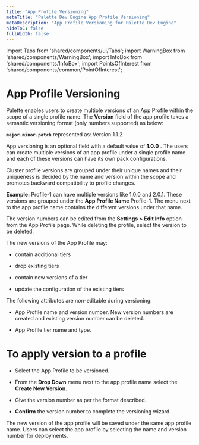 ```yaml
---
title: "App Profile Versioning"
metaTitle: "Palette Dev Engine App Profile Versioning"
metaDescription: "App Profile Versioning for Palette Dev Engine"
hideToC: false
fullWidth: false
---
```


import Tabs from 'shared/components/ui/Tabs';
import WarningBox from 'shared/components/WarningBox';
import InfoBox from 'shared/components/InfoBox';
import PointsOfInterest from 'shared/components/common/PointOfInterest';




# App Profile Versioning

Palette enables users to create multiple versions of an App Profile within the scope of a single profile name. The **Version** field of the app profile takes a semantic versioning format (only numbers supported) as below: 

  **`major.minor.patch`** represented as: Version 1.1.2
         
App versioning is an optional field with a default value of **1.0.0** . The users can create multiple versions of an app profile under a single profile name and each of these versions can have its own pack configurations.
 
Cluster profile versions are grouped under their unique names and their uniqueness is decided by the name and version within the scope and promotes backward compatibility to profile changes.

 **Example:** Profile-1 can have multiple versions like 1.0.0 and 2.0.1. These versions are grouped under the **App Profile Name** Profile-1. The menu next to the app profile name contains the different versions under that name.
          
 The version numbers can be edited from the **Settings > Edit Info**  option from the App Profile page. While deleting the profile, select the version to be deleted.

The new versions of the App Profile may:

* contain additional tiers

* drop existing tiers

* contain new versions of a tier

* update the configuration of the existing tiers

<InfoBox>

The following attributes are non-editable during versioning:

* App Profile name and version number. New version numbers are created and existing version number can be deleted.

* App Profile tier name and type.
 
</InfoBox>

# To apply version to a profile

* Select the App Profile to be versioned.


* From the **Drop Down** menu next to the app profile name select the **Create New Version**.


* Give the version number as per the format described.    


* **Confirm** the version number to complete the versioning wizard.

The new version of the app profile will be saved under the same app profile name. Users can select the app profile by selecting the name and version number for deployments.

